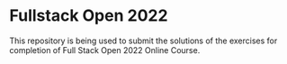 # Fullstack Open 2022

This repository is being used to submit the solutions of the exercises for completion of Full Stack Open 2022 Online Course.
